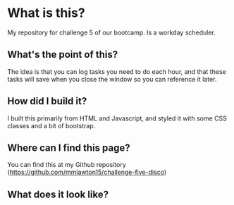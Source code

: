 # What is this?
My repository for challenge 5 of our bootcamp. Is a workday scheduler.

## What's the point of this?
The idea is that you can log tasks you need to do each hour, and that these tasks will save when you close the window so you can reference it later.

## How did I build it?
I built this primarily from HTML and Javascript, and styled it with some CSS classes and a bit of bootstrap.

## Where can I find this page?
You can find this at my Github repository (https://github.com/mmlawton15/challenge-five-disco)

## What does it look like?
